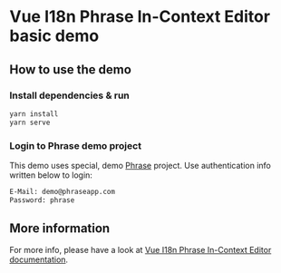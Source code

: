 # Vue I18n Phrase In-Context Editor basic demo

## How to use the demo

### Install dependencies & run

```bash
yarn install
yarn serve
```

### Login to Phrase demo project

This demo uses special, demo [Phrase](https://phrase.com) project. Use authentication info written below to login:

```bash
E-Mail: demo@phraseapp.com
Password: phrase
```

## More information

For more info, please have a look at [Vue I18n Phrase In-Context Editor documentation](https://phrase.github.io/vue-i18n-phrase-in-context-editor).
